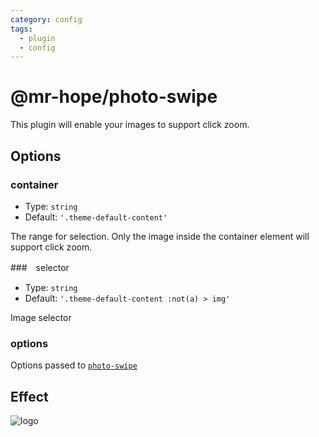 ```yaml
---
category: config
tags:
  - plugin
  - config
---
```


# @mr-hope/photo-swipe <MyBadge text="v0.4.0+" />

This plugin will enable your images to support click zoom.

## Options

### container

- Type: `string`
- Default: `'.theme-default-content'`

The range for selection. Only the image inside the container element will support click zoom.

###　selector

- Type: `string`
- Default: `'.theme-default-content :not(a) > img'`

Image selector

### options

Options passed to [`photo-swipe`](http://photoswipe.com/)

## Effect

![logo](/logo.svg)
